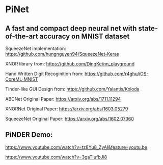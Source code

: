 # PiNet
## A fast and compact deep neural net with state-of-the-art accuracy on MNIST dataset

SqueezeNet implementation: https://github.com/hungnguyen94/SqueezeNet-Keras

XNOR library from: https://github.com/DingKe/nn_playground

Hand Written Digit Recoginition from: https://github.com/r4ghu/iOS-CoreML-MNIST

Tinder-like GUI Design from: https://github.com/Yalantis/Koloda

ABCNet Original Paper: https://arxiv.org/abs/1711.11294

XNORNet Original Paper: https://arxiv.org/abs/1603.05279

SqueezeNet Original Paper: https://arxiv.org/abs/1602.07360


## PiNDER Demo:
https://www.youtube.com/watch?v=tz8Yu8_ZyAI&feature=youtu.be

https://www.youtube.com/watch?v=3gaTIufbJi8
